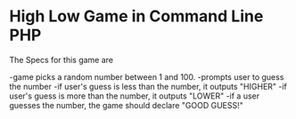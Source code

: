 # High Low Game in Command Line PHP

The Specs for this game are 

 -game picks a random number between 1 and 100.
 -prompts user to guess the number
 -if user's guess is less than the number, it outputs "HIGHER"
 -if user's guess is more than the number, it outputs "LOWER"
 -if a user guesses the number, the game should declare "GOOD GUESS!"